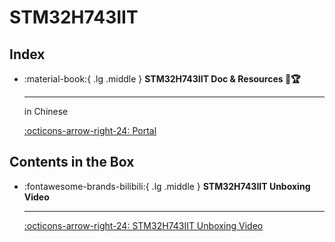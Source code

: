 # STM32H743IIT

## Index

<div class="grid cards" markdown>

-   :material-book:{ .lg .middle } __STM32H743IIT Doc & Resources 🎯🏆__

    ---

    in Chinese

    [:octicons-arrow-right-24: <a href="http://www.openedv.com/docs/boards/stm32/zdyz_stm32h743_apollo.html" target="_blank"> Portal </a>](#)

</div> 

## Contents in the Box

<div class="grid cards" markdown>

-   :fontawesome-brands-bilibili:{ .lg .middle } __STM32H743IIT Unboxing Video__

    ---

    [:octicons-arrow-right-24: <a href="https://www.bilibili.com/video/BV11f4y1v7xg/?vd_source=5a427660f0337fedc22d4803661d493f" target="_blank"> STM32H743IIT Unboxing Video </a>](#) 

</div>